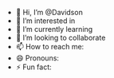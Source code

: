 - 👋 Hi, I’m @Davidson
- 👀 I’m interested in 
- 🌱 I’m currently learning 
- 💞️ I’m looking to collaborate 
- 📫 How to reach me: 
- 😄 Pronouns: 
- ⚡ Fun fact: 

<!---
Davidosom/Davidosom is a ✨ special ✨ repository because its `README.md` (this file) appears on your GitHub profile.
You can click the Preview link to take a look at your changes.
--->
